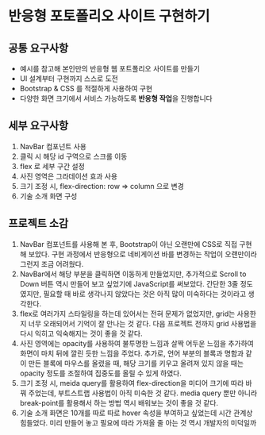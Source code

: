 # 반응형 포토폴리오 사이트 구현하기

## 공통 요구사항

- 예시를 참고해 본인만의 반응형 웹 포트폴리오 사이트를 만들기
- UI 설계부터 구현까지 스스로 도전
- Bootstrap & CSS 를 적절하게 사용하여 구현
- 다양한 화면 크기에서 서비스 가능하도록 **반응형 작업**을 진행합니다

## 세부 요구사항

1. NavBar 컴포넌트 사용
2. 클릭 시 해당 id 구역으로 스크롤 이동
3. flex 로 세부 구간 설정
4. 사진 영역은 그라데이션 효과 사용
5. 크기 조정 시, flex-direction: row => column 으로 변경
6. 기술 소개 화면 구성

## 프로젝트 소감

1. NavBar 컴포넌트를 사용해 본 후, Bootstrap이 아닌 오랜만에 CSS로 직접 구현해 보았다. 구현 과정에서 반응형으로 네비게이션 바를 변경하는 작업이 오랜만이라 그런지 조금 어려웠다.
2. NavBar에서 해당 부분을 클릭하면 이동하게 만들었지만, 추가적으로 Scroll to Down 버튼 역시 만들어 보고 싶었기에 JavaScript를 써보았다. 간단한 3줄 정도였지만, 필요할 때 바로 생각나지 않았다는 것은 아직 많이 미숙하다는 것이라고 생각한다.
3. flex로 여러가지 스타일링을 하는데 있어서는 전혀 문제가 없었지만, grid는 사용한지 너무 오래되어서 기억이 잘 안나는 것 같다. 다음 프로젝트 전까지 grid 사용법을 다시 익히고 익숙해지는 것이 좋을 것 같다.
4. 사진 영역에는 opacity를 사용하여 불투명한 느낌과 살짝 어두운 느낌을 추가하여 화면이 마치 뒤에 깔린 듯한 느낌을 주었다. 추가로, 언어 부분의 블록과 명함과 같이 만든 블록에 마우스를 올렸을 때, 해당 크기를 키우고 올려져 있지 않을 때는 opacity 정도를 조절하여 집중도를 올릴 수 있게 하였다.
5. 크기 조정 시, meida query를 활용하여 flex-direction을 미디어 크기에 따라 바꿔 주었는데, 부트스트랩 사용법이 아직 미숙한 것 같다. media query 뿐만 아니라 break-point를 활용해서 하는 방법 역시 배워보는 것이 좋을 것 같다.
6. 기술 소개 화면은 10개를 따로 따로 hover 속성을 부여하고 싶었는데 시간 관계상 힘들었다. 미리 만들어 놓고 필요에 따라 가져올 줄 아는 것 역시 개발자의 미덕일까

